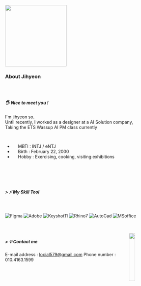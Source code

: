 
<!--Header Name-->
<img src="https://media.tenor.com/4GtNq6vuPacAAAAM/patrick-star.gif" width="200"/>    

### About Jihyeon

## 

<br/>

#####  🖐 Nice to meet you !

I'm jihyeon so.   
Until recently, I worked as a designer at a AI Solution company,   
Taking the ETS Wassup AI PM class currently

<br/>

- &emsp; MBTI : INTJ / eNTJ <br/>
- &emsp; Birth : February 22, 2000<br/>
- &emsp; Hobby : Exercising, cooking, visiting exhibitions

</p>

<br/>

##

<br/>

##### > ⚡ My Skill Tool

<br/>
 
![Figma](https://img.shields.io/badge/Figma-000000?style=for-the-badge&logo=Figma&logoColor=white)
![Adobe](https://img.shields.io/badge/Adobe-000000?style=for-the-badge&logo=Adobe&logoColor=white)
![Keyshot11](https://img.shields.io/badge/Keyshot11-000000?style=for-the-badge&logo=Keyshot11&logoColor=white)
![Rhino7](https://img.shields.io/badge/Rhino7-000000?style=for-the-badge&logo=Rhino7&logoColor=white)
![AutoCad](https://img.shields.io/badge/AutoCad-000000?style=for-the-badge&logo=AutoCad&logoColor=white)
![MSoffice](https://img.shields.io/badge/MSoffice-000000?style=for-the-badge&logo=MSoffice&logoColor=white)

<br/>
<br/>

  <img align="right" width="20%" src="https://item.kakaocdn.net/do/211bc9a01e598bd931dc90660d9f2a2e7f9f127ae3ca5dc7f0f6349aebcdb3c4">
</div>

##### > 💡 Contact me



E-mail address : locial579@gmail.com
Phone number : 010.4163.1599





